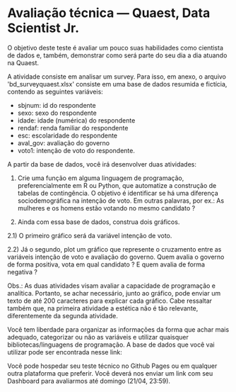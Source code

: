 # Avaliação técnica — Quaest, Data Scientist Jr. 

O objetivo deste teste é avaliar um pouco suas habilidades como cientista de dados e, também, demonstrar como será parte do seu dia a dia atuando na Quaest.  

A atividade consiste em analisar um survey. Para isso, em anexo, o arquivo 'bd_surveyquaest.xlsx' consiste em uma base de dados resumida e fictícia, contendo as seguintes variáveis: 

 - sbjnum: id do respondente
 - sexo: sexo do respondente
 - idade: idade (numérica) do respondente
 - rendaf: renda familiar do respondente
 - esc: escolaridade do respondente
 - aval_gov: avaliação do governo
 - voto1: intenção de voto do respondente.

A partir da base de dados, você irá desenvolver duas atividades: 

 1. Crie uma função em alguma linguagem de programação, preferencialmente em R ou Python,  que automatize a construção de tabelas de contingência. O objetivo é identificar se há uma diferença sociodemográfica na intenção de voto. Em outras palavras, por ex.: As mulheres e os homens estão votando no mesmo candidato ? 

2. Ainda com essa base de dados, construa dois gráficos. 

  2.1) O primeiro gráfico será da variável intenção de voto.

  2.2) Já o segundo, plot um gráfico que represente o cruzamento entre as variáveis intenção de voto e avaliação do governo. Quem avalia o governo de forma positiva, vota em qual candidato ? E quem avalia de forma negativa ?

Obs.: As duas atividades visam avaliar a capacidade de programação e analítica. Portanto, se achar necessário, junto ao gráfico, pode enviar um texto de até 200 caracteres para explicar cada gráfico. Cabe ressaltar também que, na primeira atividade a estética não é tão relevante, diferentemente da segunda atividade.

Você tem liberdade para organizar as informações da forma que achar mais adequado, categorizar ou não as variáveis e utilizar quaisquer bibliotecas/linguagens de programação. 
A base de dados que você vai utilizar pode ser encontrada nesse link: 
 
Você pode hospedar seu teste técnico no Github Pages ou em qualquer outra plataforma que preferir. Você deverá nos enviar um link com seu Dashboard para avaliarmos até domingo (21/04, 23:59).
